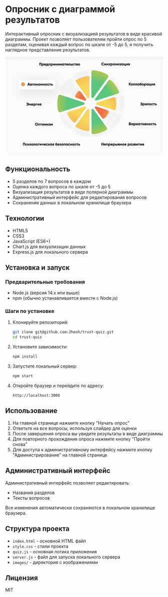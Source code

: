 # Опросник с диаграммой результатов

Интерактивный опросник с визуализацией результатов в виде красивой диаграммы. Проект позволяет пользователям пройти опрос по 5 разделам, оценивая каждый вопрос по шкале от -5 до 5, и получить наглядное представление результатов.

![Пример диаграммы результатов](images/results.png)

## Функциональность

- 5 разделов по 7 вопросов в каждом
- Оценка каждого вопроса по шкале от -5 до 5
- Визуализация результатов в виде полярной диаграммы
- Административный интерфейс для редактирования вопросов
- Сохранение данных в локальном хранилище браузера

## Технологии

- HTML5
- CSS3
- JavaScript (ES6+)
- Chart.js для визуализации данных
- Express.js для локального сервера

## Установка и запуск

### Предварительные требования

- Node.js (версия 14.x или выше)
- npm (обычно устанавливается вместе с Node.js)

### Шаги по установке

1. Клонируйте репозиторий:
   ```bash
   git clone git@github.com:2heoh/trust-quiz.git
   cd trust-quiz
   ```

2. Установите зависимости:
   ```bash
   npm install
   ```

3. Запустите локальный сервер:
   ```bash
   npm start
   ```

4. Откройте браузер и перейдите по адресу:
   ```
   http://localhost:3000
   ```

## Использование

1. На главной странице нажмите кнопку "Начать опрос"
2. Ответьте на все вопросы, используя слайдер для оценки
3. После завершения опроса вы увидите результаты в виде диаграммы
4. Для повторного прохождения опроса нажмите кнопку "Пройти снова"
5. Для доступа к административному интерфейсу нажмите кнопку "Администрирование" на главной странице

## Административный интерфейс

Административный интерфейс позволяет редактировать:
- Названия разделов
- Тексты вопросов

Все изменения автоматически сохраняются в локальном хранилище браузера.

## Структура проекта

- `index.html` - основной HTML файл
- `style.css` - стили проекта
- `quiz.js` - основная логика приложения
- `server.js` - файл для запуска локального сервера
- `images/` - директория с изображениями

## Лицензия

MIT 